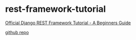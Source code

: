 # rest-framework-tutorial

[Official Django REST Framework Tutorial - A Beginners Guide](https://learndjango.com/tutorials/official-django-rest-framework-tutorial-beginners)

[github repo](https://github.com/wsvincent/rest-framework-tutorial)
